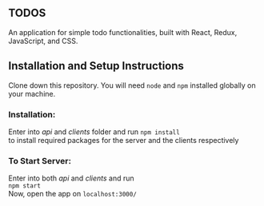 
## TODOS 
An application for simple todo functionalities, built with React, Redux, JavaScript, and CSS.

## Installation and Setup Instructions
Clone down this repository. You will need `node` and `npm` installed globally on your machine.  

### Installation:
Enter into *api* and *clients* folder and run
`npm install`  
to install required packages for the server and the clients respectively

### To Start Server:
Enter into both *api* and *clients* and run   
`npm start`  
Now, open the app on `localhost:3000/`

